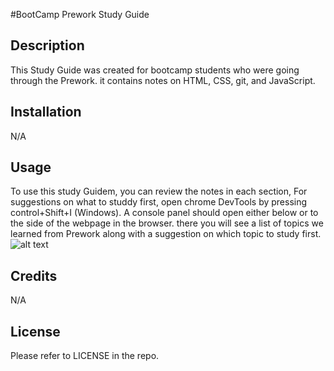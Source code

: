 #BootCamp Prework Study Guide

## Description

This Study Guide was created for bootcamp students who were going through the Prework. it contains notes on HTML, CSS, git, and JavaScript.

## Installation

N/A

## Usage

To use this study Guidem, you can review the notes in each section, For suggestions on what to studdy first, open chrome DevTools by pressing control+Shift+I (Windows). A console panel should open either below or to the side of the webpage in the browser. there you will see a list of topics we learned from Prework along with a suggestion on which topic to study first.
![alt text](assets/images/screenshot.png)

## Credits

N/A

## License

Please refer to LICENSE in the repo.

